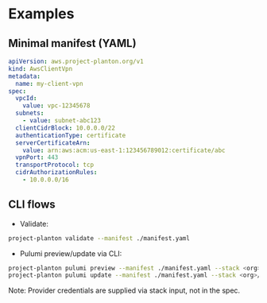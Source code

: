 # Examples

## Minimal manifest (YAML)
```yaml
apiVersion: aws.project-planton.org/v1
kind: AwsClientVpn
metadata:
  name: my-client-vpn
spec:
  vpcId:
    value: vpc-12345678
  subnets:
    - value: subnet-abc123
  clientCidrBlock: 10.0.0.0/22
  authenticationType: certificate
  serverCertificateArn:
    value: arn:aws:acm:us-east-1:123456789012:certificate/abc
  vpnPort: 443
  transportProtocol: tcp
  cidrAuthorizationRules:
    - 10.0.0.0/16
```

## CLI flows
- Validate:
```bash
project-planton validate --manifest ./manifest.yaml
```

- Pulumi preview/update via CLI:
```bash
project-planton pulumi preview --manifest ./manifest.yaml --stack <org>/<project>/<stack> --module-dir .
project-planton pulumi update --manifest ./manifest.yaml --stack <org>/<project>/<stack> --module-dir . --yes
```

Note: Provider credentials are supplied via stack input, not in the spec.


